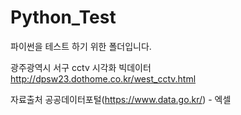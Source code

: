 # Python_Test
파이썬을 테스트 하기 위한 폴더입니다.

광주광역시 서구 cctv 시각화 빅데이터
http://dpsw23.dothome.co.kr/west_cctv.html

자료출처 
공공데이터포털(https://www.data.go.kr/) - 엑셀

